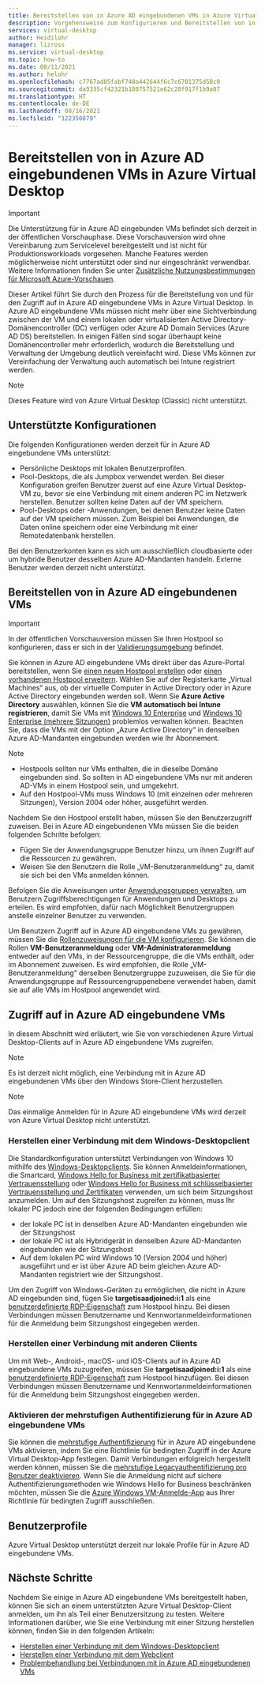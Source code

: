 ```yaml
---
title: Bereitstellen von in Azure AD eingebundenen VMs in Azure Virtual Desktop – Azure
description: Vorgehensweise zum Konfigurieren und Bereitstellen von in Azure AD eingebundenen VMs in Azure Virtual Desktop.
services: virtual-desktop
author: Heidilohr
manager: lizross
ms.service: virtual-desktop
ms.topic: how-to
ms.date: 08/11/2021
ms.author: helohr
ms.openlocfilehash: c7767ad85fabf748a442644f6c7c6701375d58c0
ms.sourcegitcommit: da9335cf42321b180757521e62c28f917f1b9a07
ms.translationtype: HT
ms.contentlocale: de-DE
ms.lasthandoff: 08/16/2021
ms.locfileid: "122350879"
---
```

# <a name="deploy-azure-ad-joined-virtual-machines-in-azure-virtual-desktop"></a>Bereitstellen von in Azure AD eingebundenen VMs in Azure Virtual Desktop

> [!IMPORTANT]
> Die Unterstützung für in Azure AD eingebunden VMs befindet sich derzeit in der öffentlichen Vorschauphase.
> Diese Vorschauversion wird ohne Vereinbarung zum Servicelevel bereitgestellt und ist nicht für Produktionsworkloads vorgesehen. Manche Features werden möglicherweise nicht unterstützt oder sind nur eingeschränkt verwendbar.
> Weitere Informationen finden Sie unter [Zusätzliche Nutzungsbestimmungen für Microsoft Azure-Vorschauen](https://azure.microsoft.com/support/legal/preview-supplemental-terms/).

Dieser Artikel führt Sie durch den Prozess für die Bereitstellung von und für den Zugriff auf in Azure AD eingebundene VMs in Azure Virtual Desktop. In Azure AD eingebundene VMs müssen nicht mehr über eine Sichtverbindung zwischen der VM und einem lokalen oder virtualisierten Active Directory-Domänencontroller (DC) verfügen oder Azure AD Domain Services (Azure AD DS) bereitstellen. In einigen Fällen sind sogar überhaupt keine Domänencontroller mehr erforderlich, wodurch die Bereitstellung und Verwaltung der Umgebung deutlich vereinfacht wird. Diese VMs können zur Vereinfachung der Verwaltung auch automatisch bei Intune registriert werden.

> [!NOTE]
> Dieses Feature wird von Azure Virtual Desktop (Classic) nicht unterstützt.

## <a name="supported-configurations"></a>Unterstützte Konfigurationen

Die folgenden Konfigurationen werden derzeit für in Azure AD eingebundene VMs unterstützt:

- Persönliche Desktops mit lokalen Benutzerprofilen.
- Pool-Desktops, die als Jumpbox verwendet werden. Bei dieser Konfiguration greifen Benutzer zuerst auf eine Azure Virtual Desktop-VM zu, bevor sie eine Verbindung mit einem anderen PC im Netzwerk herstellen. Benutzer sollten keine Daten auf der VM speichern.
- Pool-Desktops oder -Anwendungen, bei denen Benutzer keine Daten auf der VM speichern müssen. Zum Beispiel bei Anwendungen, die Daten online speichern oder eine Verbindung mit einer Remotedatenbank herstellen.

Bei den Benutzerkonten kann es sich um ausschließlich cloudbasierte oder um hybride Benutzer desselben Azure AD-Mandanten handeln. Externe Benutzer werden derzeit nicht unterstützt.

## <a name="deploy-azure-ad-joined-vms"></a>Bereitstellen von in Azure AD eingebundenen VMs

> [!IMPORTANT]
> In der öffentlichen Vorschauversion müssen Sie Ihren Hostpool so konfigurieren, dass er sich in der [Validierungsumgebung](create-validation-host-pool.md) befindet.

Sie können in Azure AD eingebundene VMs direkt über das Azure-Portal bereitstellen, wenn Sie [einen neuen Hostpool erstellen](create-host-pools-azure-marketplace.md) oder [einen vorhandenen Hostpool erweitern](expand-existing-host-pool.md). Wählen Sie auf der Registerkarte „Virtual Machines“ aus, ob der virtuelle Computer in Active Directory oder in Azure Active Directory eingebunden werden soll. Wenn Sie **Azure Active Directory** auswählen, können Sie die **VM automatisch bei Intune registrieren**, damit Sie VMs mit [Windows 10 Enterprise](/mem/intune/fundamentals/windows-virtual-desktop) und [Windows 10 Enterprise (mehrere Sitzungen)](/mem/intune/fundamentals/windows-virtual-desktop-multi-session) problemlos verwalten können. Beachten Sie, dass die VMs mit der Option „Azure Active Directory“ in denselben Azure AD-Mandanten eingebunden werden wie Ihr Abonnement.

> [!NOTE]
> - Hostpools sollten nur VMs enthalten, die in dieselbe Domäne eingebunden sind. So sollten in AD eingebundene VMs nur mit anderen AD-VMs in einem Hostpool sein, und umgekehrt.
> - Auf den Hostpool-VMs muss Windows 10 (mit einzelnen oder mehreren Sitzungen), Version 2004 oder höher, ausgeführt werden.

Nachdem Sie den Hostpool erstellt haben, müssen Sie den Benutzerzugriff zuweisen. Bei in Azure AD eingebundenen VMs müssen Sie die beiden folgenden Schritte befolgen:

- Fügen Sie der Anwendungsgruppe Benutzer hinzu, um ihnen Zugriff auf die Ressourcen zu gewähren.
- Weisen Sie den Benutzern die Rolle „VM-Benutzeranmeldung“ zu, damit sie sich bei den VMs anmelden können.

Befolgen Sie die Anweisungen unter [Anwendungsgruppen verwalten](manage-app-groups.md), um Benutzern Zugriffsberechtigungen für Anwendungen und Desktops zu erteilen. Es wird empfohlen, dafür nach Möglichkeit Benutzergruppen anstelle einzelner Benutzer zu verwenden.

Um Benutzern Zugriff auf in Azure AD eingebundene VMs zu gewähren, müssen Sie die [Rollenzuweisungen für die VM konfigurieren](../active-directory/devices/howto-vm-sign-in-azure-ad-windows.md#configure-role-assignments-for-the-vm). Sie können die Rollen **VM-Benutzeranmeldung** oder **VM-Administratoranmeldung** entweder auf den VMs, in der Ressourcengruppe, die die VMs enthält, oder im Abonnement zuweisen. Es wird empfohlen, die Rolle „VM-Benutzeranmeldung“ derselben Benutzergruppe zuzuweisen, die Sie für die Anwendungsgruppe auf Ressourcengruppenebene verwendet haben, damit sie auf alle VMs im Hostpool angewendet wird.

## <a name="access-azure-ad-joined-vms"></a>Zugriff auf in Azure AD eingebundene VMs

In diesem Abschnitt wird erläutert, wie Sie von verschiedenen Azure Virtual Desktop-Clients auf in Azure AD eingebundene VMs zugreifen.

> [!NOTE]
> Es ist derzeit nicht möglich, eine Verbindung mit in Azure AD eingebundenen VMs über den Windows Store-Client herzustellen.

> [!NOTE]
> Das einmalige Anmelden für in Azure AD eingebundene VMs wird derzeit von Azure Virtual Desktop nicht unterstützt.

### <a name="connect-using-the-windows-desktop-client"></a>Herstellen einer Verbindung mit dem Windows-Desktopclient

Die Standardkonfiguration unterstützt Verbindungen von Windows 10 mithilfe des [Windows-Desktopclients](user-documentation/connect-windows-7-10.md). Sie können Anmeldeinformationen, die Smartcard, [Windows Hello for Business mit zertifikatbasierter Vertrauensstellung](/windows/security/identity-protection/hello-for-business/hello-hybrid-cert-trust) oder [Windows Hello for Business mit schlüsselbasierter Vertrauensstellung und Zertifikaten](/windows/security/identity-protection/hello-for-business/hello-deployment-rdp-certs) verwenden, um sich beim Sitzungshost anzumelden. Um auf den Sitzungshost zugreifen zu können, muss Ihr lokaler PC jedoch eine der folgenden Bedingungen erfüllen:

- der lokale PC ist in denselben Azure AD-Mandanten eingebunden wie der Sitzungshost
- der lokale PC ist als Hybridgerät in denselben Azure AD-Mandanten eingebunden wie der Sitzungshost
- Auf dem lokalen PC wird Windows 10 (Version 2004 und höher) ausgeführt und er ist über Azure AD beim gleichen Azure AD-Mandanten registriert wie der Sitzungshost.

Um den Zugriff von Windows-Geräten zu ermöglichen, die nicht in Azure AD eingebunden sind, fügen Sie **targetisaadjoined:i:1** als eine [benutzerdefinierte RDP-Eigenschaft](customize-rdp-properties.md) zum Hostpool hinzu. Bei diesen Verbindungen müssen Benutzername und Kennwortanmeldeinformationen für die Anmeldung beim Sitzungshost eingegeben werden.

### <a name="connect-using-the-other-clients"></a>Herstellen einer Verbindung mit anderen Clients

Um mit Web-, Android-, macOS- und iOS-Clients auf in Azure AD eingebundene VMs zuzugreifen, müssen Sie **targetisaadjoined:i:1** als eine [benutzerdefinierte RDP-Eigenschaft](customize-rdp-properties.md) zum Hostpool hinzufügen. Bei diesen Verbindungen müssen Benutzername und Kennwortanmeldeinformationen für die Anmeldung beim Sitzungshost eingegeben werden.

### <a name="enabling-mfa-for-azure-ad-joined-vms"></a>Aktivieren der mehrstufigen Authentifizierung für in Azure AD eingebundene VMs

Sie können die [mehrstufige Authentifizierung](set-up-mfa.md) für in Azure AD eingebundene VMs aktivieren, indem Sie eine Richtlinie für bedingten Zugriff in der Azure Virtual Desktop-App festlegen. Damit Verbindungen erfolgreich hergestellt werden können, müssen Sie die [mehrstufige Legacyauthentifizierung pro Benutzer deaktivieren](../active-directory/devices/howto-vm-sign-in-azure-ad-windows.md#using-conditional-access). Wenn Sie die Anmeldung nicht auf sichere Authentifizierungsmethoden wie Windows Hello for Business beschränken möchten, müssen Sie die [Azure Windows VM-Anmelde-App](../active-directory/devices/howto-vm-sign-in-azure-ad-windows.md#mfa-sign-in-method-required) aus Ihrer Richtlinie für bedingten Zugriff ausschließen.

## <a name="user-profiles"></a>Benutzerprofile

Azure Virtual Desktop unterstützt derzeit nur lokale Profile für in Azure AD eingebundene VMs.

## <a name="next-steps"></a>Nächste Schritte

Nachdem Sie einige in Azure AD eingebundene VMs bereitgestellt haben, können Sie sich an einem unterstützten Azure Virtual Desktop-Client anmelden, um ihn als Teil einer Benutzersitzung zu testen. Weitere Informationen darüber, wie Sie eine Verbindung mit einer Sitzung herstellen können, finden Sie in den folgenden Artikeln:

- [Herstellen einer Verbindung mit dem Windows-Desktopclient](user-documentation/connect-windows-7-10.md)
- [Herstellen einer Verbindung mit dem Webclient](user-documentation/connect-web.md)
- [Problembehandlung bei Verbindungen mit in Azure AD eingebundenen VMs](troubleshoot-azure-ad-connections.md)
